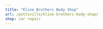 ```yaml
---
title: "Kline Brothers Body Shop"
url: /pottsville/kline-brothers-body-shop/
shop: car repair
---
```

